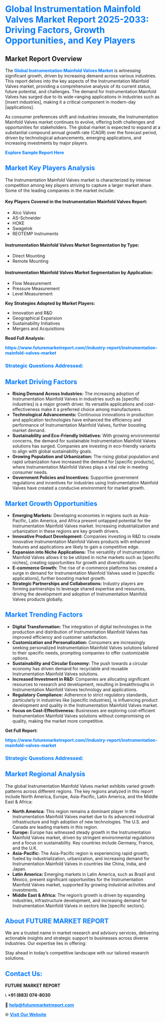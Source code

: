 <h1 style="color: #007BFF;">Global Instrumentation Mainfold Valves Market Report 2025-2033: Driving Factors, Growth Opportunities, and Key Players</h1>

<section id="overview">
<h2>Market Report Overview</h2>
<p>The <a href="https://www.futuremarketreport.com//industry-report/instrumentation-mainfold-valves-market" style="color: #007BFF; text-decoration: none;"><strong>Global Instrumentation Mainfold Valves Market</strong></a> is witnessing significant growth, driven by increasing demand across various industries. This report delves into the key aspects of the Instrumentation Mainfold Valves market, providing a comprehensive analysis of its current status, future potential, and challenges. The demand for Instrumentation Mainfold Valves has surged due to its wide-ranging applications in industries such as [insert industries], making it a critical component in modern-day [applications].</p>
<p>As consumer preferences shift and industries innovate, the Instrumentation Mainfold Valves market continues to evolve, offering both challenges and opportunities for stakeholders. The global market is expected to expand at a substantial compound annual growth rate (CAGR) over the forecast period, driven by technological advancements, emerging applications, and increasing investments by major players.</p>
</section>

<section id="overview">
<p><a href="https://www.futuremarketreport.com//request-sample/reportId=92454" style="color: #007BFF; text-decoration: none;"><strong>Explore Sample Report Here</strong></a></p>
</section>

<section id="key-players">
<h2 style="color: #007BFF;">Market Key Players Analysis</h2>
<p>The Instrumentation Mainfold Valves market is characterized by intense competition among key players striving to capture a larger market share. Some of the leading companies in the market include:</p>
<h4>Key Players Covered in the Instrumentation Mainfold Valves Report:</h4>
<ul><li>Alco Valves</li><li>AS-Schneider</li><li>HOKE</li><li>Swagelok</li><li>REOTEMP Instruments</li></ul>
<h4>Instrumentation Mainfold Valves Market Segmentation by Type:</h4>
<ul><li>Direct Mounting</li><li>Remote Mounting</li></ul>

<h4>Instrumentation Mainfold Valves Market Segmentation by Application:</h4>
<ul><li>Flow Measurement</li><li>Pressure Measurement</li><li>Level Measurement</li></ul>
<p><strong>Key Strategies Adopted by Market Players:</strong></p>
<ul>
<li>Innovation and R&D</li>
<li>Geographical Expansion</li>
<li>Sustainability Initiatives</li>
<li>Mergers and Acquisitions</li>
</ul>
</section>

<section>
<p><strong>Read Full Analysis: </strong></p><a href="https://www.futuremarketreport.com//industry-report/instrumentation-mainfold-valves-market" style="color: #007BFF; text-decoration: none;"><strong>https://www.futuremarketreport.com//industry-report/instrumentation-mainfold-valves-market</strong></a>
<h3 style="color: #007BFF;">Strategic Questions Addressed:</h3>
</section>

<section id="driving-factors">
<h2 style="color: #007BFF;">Market Driving Factors</h2>
<ul>
<li><strong>Rising Demand Across Industries:</strong> The increasing adoption of Instrumentation Mainfold Valves in industries such as [specific industries] is a major growth driver. Its versatile applications and cost-effectiveness make it a preferred choice among manufacturers.</li>
<li><strong>Technological Advancements:</strong> Continuous innovations in production and application technologies have enhanced the efficiency and performance of Instrumentation Mainfold Valves, further boosting market demand.</li>
<li><strong>Sustainability and Eco-Friendly Initiatives:</strong> With growing environmental concerns, the demand for sustainable Instrumentation Mainfold Valves solutions has surged. Companies are investing in eco-friendly variants to align with global sustainability goals.</li>
<li><strong>Growing Population and Urbanization:</strong> The rising global population and rapid urbanization have increased the demand for [specific products], where Instrumentation Mainfold Valves plays a vital role in meeting consumer needs.</li>
<li><strong>Government Policies and Incentives:</strong> Supportive government regulations and incentives for industries using Instrumentation Mainfold Valves have created a conducive environment for market growth.</li>
</ul>
</section>

<section id="growth-opportunities">
<h2 style="color: #007BFF;">Market Growth Opportunities</h2>
<ul>
<li><strong>Emerging Markets:</strong> Developing economies in regions such as Asia-Pacific, Latin America, and Africa present untapped potential for the Instrumentation Mainfold Valves market. Increasing industrialization and urbanization in these regions are key growth drivers.</li>
<li><strong>Innovative Product Development:</strong> Companies investing in R&D to create innovative Instrumentation Mainfold Valves products with enhanced features and applications are likely to gain a competitive edge.</li>
<li><strong>Expansion into Niche Applications:</strong> The versatility of Instrumentation Mainfold Valves allows it to be utilized in niche markets such as [specific niches], creating opportunities for growth and diversification.</li>
<li><strong>E-commerce Growth:</strong> The rise of e-commerce platforms has created a surge in demand for Instrumentation Mainfold Valves used in [specific applications], further boosting market growth.</li>
<li><strong>Strategic Partnerships and Collaborations:</strong> Industry players are forming partnerships to leverage shared expertise and resources, driving the development and adoption of Instrumentation Mainfold Valves products globally.</li>
</ul>
</section>

<section id="trending-factors">
<h2 style="color: #007BFF;">Market Trending Factors</h2>
<ul>
<li><strong>Digital Transformation:</strong> The integration of digital technologies in the production and distribution of Instrumentation Mainfold Valves has improved efficiency and customer satisfaction.</li>
<li><strong>Customization and Personalization:</strong> Consumers are increasingly seeking personalized Instrumentation Mainfold Valves solutions tailored to their specific needs, prompting companies to offer customizable options.</li>
<li><strong>Sustainability and Circular Economy:</strong> The push towards a circular economy has driven demand for recyclable and reusable Instrumentation Mainfold Valves solutions.</li>
<li><strong>Increased Investment in R&D:</strong> Companies are allocating significant resources to research and development, resulting in breakthroughs in Instrumentation Mainfold Valves technology and applications.</li>
<li><strong>Regulatory Compliance:</strong> Adherence to strict regulatory standards, particularly in industries like [specific industries], is influencing product development and quality in the Instrumentation Mainfold Valves market.</li>
<li><strong>Focus on Cost-Effectiveness:</strong> Businesses are exploring cost-efficient Instrumentation Mainfold Valves solutions without compromising on quality, making the market more competitive.</li>
</ul>
</section>

<section>
<p><strong>Get Full Report: </strong></p><a href="https://www.futuremarketreport.com//industry-report/instrumentation-mainfold-valves-market" style="color: #007BFF; text-decoration: none;"><strong>https://www.futuremarketreport.com//industry-report/instrumentation-mainfold-valves-market</strong></a>
<h3 style="color: #007BFF;">Strategic Questions Addressed:</h3>
</section>


<section id="regional-analysis">
<h2 style="color: #007BFF;">Market Regional Analysis</h2>
<p>The global Instrumentation Mainfold Valves market exhibits varied growth patterns across different regions. The key regions analyzed in this report include North America, Europe, Asia-Pacific, Latin America, and the Middle East & Africa:</p>
<ul>
<li><strong>North America:</strong> This region remains a dominant player in the Instrumentation Mainfold Valves market due to its advanced industrial infrastructure and high adoption of new technologies. The U.S. and Canada are leading markets in this region.</li>
<li><strong>Europe:</strong> Europe has witnessed steady growth in the Instrumentation Mainfold Valves market, driven by stringent environmental regulations and a focus on sustainability. Key countries include Germany, France, and the U.K.</li>
<li><strong>Asia-Pacific:</strong> The Asia-Pacific region is experiencing rapid growth, fueled by industrialization, urbanization, and increasing demand for Instrumentation Mainfold Valves in countries like China, India, and Japan.</li>
<li><strong>Latin America:</strong> Emerging markets in Latin America, such as Brazil and Mexico, present significant opportunities for the Instrumentation Mainfold Valves market, supported by growing industrial activities and investments.</li>
<li><strong>Middle East & Africa:</strong> The region’s growth is driven by expanding industries, infrastructure development, and increasing demand for Instrumentation Mainfold Valves in sectors like [specific sectors].</li>
</ul>
</section>

<footer>
<h2 style="color: #007BFF;">About FUTURE MARKET REPORT</h2>
<p>We are a trusted name in market research and advisory services, delivering actionable insights and strategic support to businesses across diverse industries. Our expertise lies in offering:</p>

<p>Stay ahead in today’s competitive landscape with our tailored research solutions.</p>

<h2 style="color: #007BFF;">Contact Us:</h2>
<p><strong>FUTURE MARKET REPORT</strong></p>
<p>📞 <strong>+91 (883) 074-8030</strong></p>
<p>📧 <strong><a href="mailto:help@futuremarketreport.com" style="color: #007BFF;">help@futuremarketreport.com</a></strong></p>
<p>🌐 <strong><a href="https://www.futuremarketreport.com/" style="color: #007BFF;">Visit Our Website</a></strong></p>
</footer>